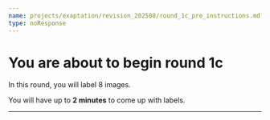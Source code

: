 ```yaml
---
name: projects/exaptation/revision_202508/round_1c_pre_instructions.md
type: noResponse
---
```


# You are about to begin round 1c

In this round, you will label 8 images.

You will have up to **2 minutes** to come up with labels.

---
